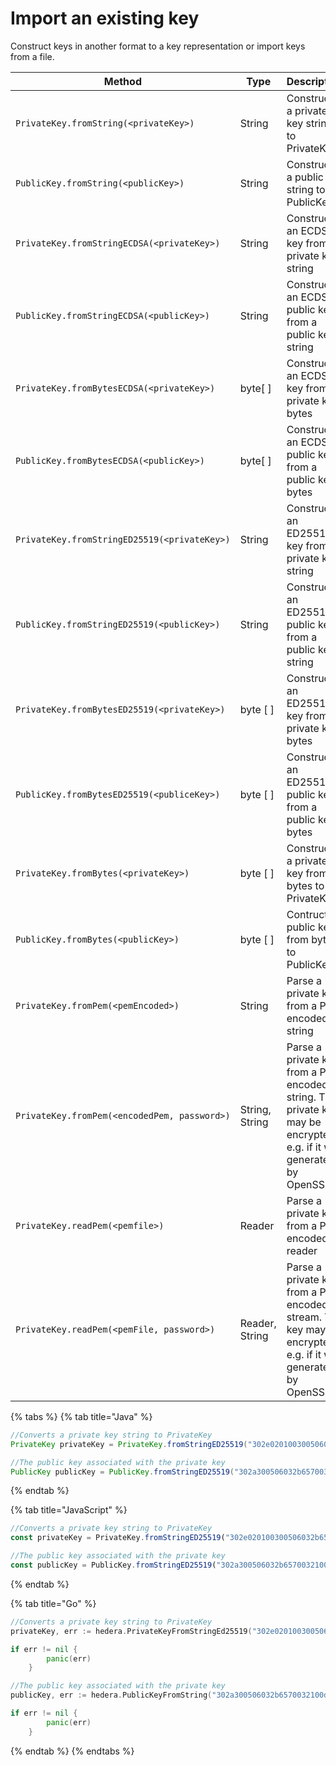# Import an existing key

Construct keys in another format to a key representation or import keys from a file.

| **Method**                                   | **Type**       | **Description**                                                                                                       |
| -------------------------------------------- | -------------- | --------------------------------------------------------------------------------------------------------------------- |
| `PrivateKey.fromString(<privateKey>)`        | String         | Constructs a private key string to PrivateKey                                                                         |
| `PublicKey.fromString(<publicKey>)`          | String         | Constructs a public key string to PublicKey                                                                           |
| `PrivateKey.fromStringECDSA(<privateKey>)`   | String         | Constructs an ECDSA key from a private key string                                                                     |
| `PublicKey.fromStringECDSA(<publicKey>)`     | String         | Constructs an ECDSA public key from a public key string                                                               |
| `PrivateKey.fromBytesECDSA(<privateKey>)`    | byte\[ ]       | Constructs an ECDSA key from a private key bytes                                                                      |
| `PublicKey.fromBytesECDSA(<publicKey>)`      | byte\[ ]       | Constructs an ECDSA public key from a public key bytes                                                                |
| `PrivateKey.fromStringED25519(<privateKey>)` | String         | Constructs an ED25519 key from a private key string                                                                   |
| `PublicKey.fromStringED25519(<publicKey>)`   | String         | Constructs an ED25519 public key from a public key string                                                             |
| `PrivateKey.fromBytesED25519(<privateKey>)`  | byte \[ ]      | Constructs an ED25519 key from a private key bytes                                                                    |
| `PublicKey.fromBytesED25519(<publiceKey>)`   | byte \[ ]      | Constructs an ED25519 public key from a public key bytes                                                              |
| `PrivateKey.fromBytes(<privateKey>)`         | byte \[ ]      | Constructs a private key from bytes to PrivateKey                                                                     |
| `PublicKey.fromBytes(<publicKey>)`           | byte \[ ]      | Contructs a public key from bytes to PublicKey                                                                        |
| `PrivateKey.fromPem(<pemEncoded>)`           | String         | Parse a private key from a PEM encoded string                                                                         |
| `PrivateKey.fromPem(<encodedPem, password>)` | String, String | Parse a private key from a PEM encoded string. The private key may be encrypted, e.g. if it was generated by OpenSSL. |
| `PrivateKey.readPem(<pemfile>)`              | Reader         | Parse a private key from a PEM encoded reader                                                                         |
| `PrivateKey.readPem(<pemFile, password>)`    | Reader, String | Parse a private key from a PEM encoded stream. The key may be encrypted, e.g. if it was generated by OpenSSL.         |

{% tabs %}
{% tab title="Java" %}
```java
//Converts a private key string to PrivateKey
PrivateKey privateKey = PrivateKey.fromStringED25519("302e020100300506032b657004220420d763df96caaabf192c67326e87c32a1ae4571f739022c77d2acaae5dd09cfb13");

//The public key associated with the private key
PublicKey publicKey = PublicKey.fromStringED25519("302a300506032b65700321008f556741dcb5e144e5cabfce5355ad5050ec7a6ea15787a5fd759d616e047d24");
```
{% endtab %}

{% tab title="JavaScript" %}
```javascript
//Converts a private key string to PrivateKey
const privateKey = PrivateKey.fromStringED25519("302e020100300506032b657004220420d763df96caaabf192c67326e87c32a1ae4571f739022c77d2acaae5dd09cfb13");

//The public key associated with the private key
const publicKey = PublicKey.fromStringED25519("302a300506032b65700321008f556741dcb5e144e5cabfce5355ad5050ec7a6ea15787a5fd759d616e047d24");
```
{% endtab %}

{% tab title="Go" %}
```go
//Converts a private key string to PrivateKey
privateKey, err := hedera.PrivateKeyFromStringEd25519("302e020100300506032b65700422042012a4a4add3d885bd61d7ce5cff88c5ef2d510651add00a7f64cb90de3359b105")

if err != nil {
		panic(err)
	}

//The public key associated with the private key
publicKey, err := hedera.PublicKeyFromString("302a300506032b6570032100d292412f1c86507224c1db656050c2162c91983540d608f6a31e9b43359bc5e")

if err != nil {
		panic(err)
	}
```
{% endtab %}
{% endtabs %}
